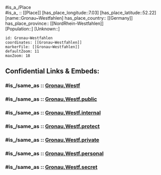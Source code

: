 ﻿---
confidential: public
isDeleted: false
location:
- 52.22
- 7.03
mapmarker: city
mapzoom:
- 7
- 12
SpocWebEntityId: 30589
tags:
- geo/City
type: City
---

#is_a_/Place  
#is_a_ :: [[Place]] 
[has_place_longitude::7.03] 
[has_place_latitude::52.22] 
[name::Gronau~Westfahlen] 
has_place_country:: [[Germany]]  
has_place_province:: [[NordRhein-Westfahlen]]  
[Population::] 
[Unknown::] 


```leaflet
id: Gronau~Westfahlen
coordinates: [[Gronau~Westfahlen]] 
markerFile: [[Gronau~Westfahlen]] 
defaultZoom: 11 
maxZoom: 18
```


## Confidential Links & Embeds: 

### #is_/same_as :: [Gronau,Westf](/_Standards/Earth/Continent/Europe/Europe~Central/Germany/Germany~West/Nordrhein-Westfalen/counties~NW/Borken/cities~Borken/Gronau,Westf.md) 

### #is_/same_as :: [Gronau,Westf.public](/_public/Earth/Continent/Europe/Europe~Central/Germany/Germany~West/Nordrhein-Westfalen/counties~NW/Borken/cities~Borken/Gronau,Westf.public.md) 

### #is_/same_as :: [Gronau,Westf.internal](/_internal/Earth/Continent/Europe/Europe~Central/Germany/Germany~West/Nordrhein-Westfalen/counties~NW/Borken/cities~Borken/Gronau,Westf.internal.md) 

### #is_/same_as :: [Gronau,Westf.protect](/_protect/Earth/Continent/Europe/Europe~Central/Germany/Germany~West/Nordrhein-Westfalen/counties~NW/Borken/cities~Borken/Gronau,Westf.protect.md) 

### #is_/same_as :: [Gronau,Westf.private](/_private/Earth/Continent/Europe/Europe~Central/Germany/Germany~West/Nordrhein-Westfalen/counties~NW/Borken/cities~Borken/Gronau,Westf.private.md) 

### #is_/same_as :: [Gronau,Westf.personal](/_personal/Earth/Continent/Europe/Europe~Central/Germany/Germany~West/Nordrhein-Westfalen/counties~NW/Borken/cities~Borken/Gronau,Westf.personal.md) 

### #is_/same_as :: [Gronau,Westf.secret](/_secret/Earth/Continent/Europe/Europe~Central/Germany/Germany~West/Nordrhein-Westfalen/counties~NW/Borken/cities~Borken/Gronau,Westf.secret.md)

